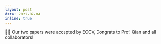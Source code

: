 ```yaml
---
layout: post
date: 2022-07-04 
inline: true
---
```


🎉🎉 Our two papers were accepted by ECCV, Congrats to Prof. Qian and all collaborators!